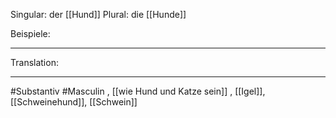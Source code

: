 Singular: der [[Hund]]
Plural: die [[Hunde]]


Beispiele:

---
Translation:


---

#Substantiv #Masculin 
, [[wie Hund und Katze sein]]
, [[Igel]], [[Schweinehund]], [[Schwein]]